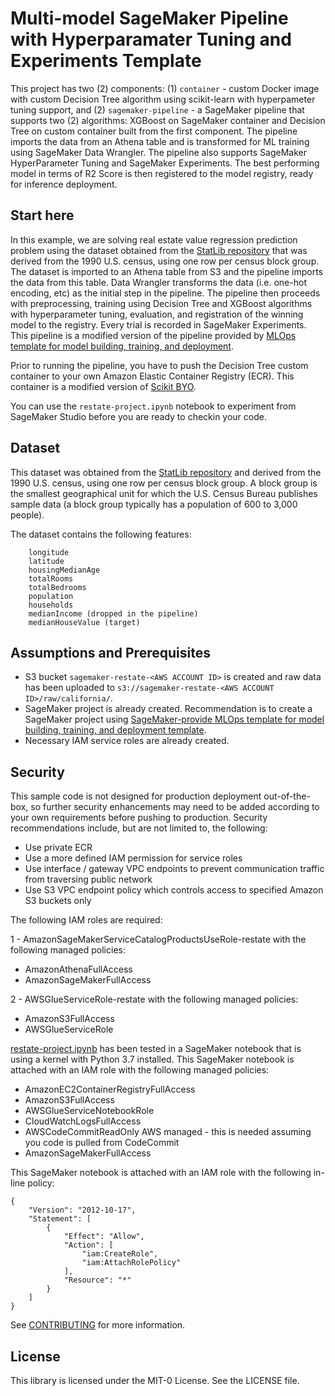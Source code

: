 # Multi-model SageMaker Pipeline with Hyperparamater Tuning and Experiments Template

This project has two (2) components: (1) `container` - custom Docker image with custom Decision Tree  algorithm using scikit-learn with hyperpameter tuning support, and (2) `sagemaker-pipeline` - a SageMaker pipeline that supports two (2) algorithms: XGBoost on SageMaker container and Decision Tree on custom container built from the first component. The pipeline imports the data from an Athena table and is transformed for ML training using SageMaker Data Wrangler. The pipeline also supports SageMaker HyperParameter Tuning and SageMaker Experiments. The best performing model in terms of R2 Score is then registered to the model registry, ready for inference deployment.

## Start here

In this example, we are solving real estate value regression prediction problem using the
dataset obtained from the [StatLib repository](http://lib.stat.cmu.edu/datasets/) that was derived from the 1990 U.S. census, using one row per census block group. The dataset is imported to an Athena table from S3 and the pipeline imports the data from this table. Data Wrangler transforms the data (i.e. one-hot encoding, etc) as the initial step in the pipeline. The pipeline then proceeds with preprocessing, training using Decision Tree and XGBoost algorithms with hyperparameter tuning, evaluation, and registration of the winning model to the registry. Every trial is recorded in SageMaker Experiments. This pipeline is a modified version of the pipeline provided by [MLOps template for model building, training, and deployment](https://docs.aws.amazon.com/sagemaker/latest/dg/sagemaker-projects-templates-sm.html#sagemaker-projects-templates-code-commit).

Prior to running the pipeline, you have to push the Decision Tree custom container to your own Amazon Elastic Container Registry (ECR). This container is a modified version of [Scikit BYO](https://github.com/aws/amazon-sagemaker-examples/tree/main/advanced_functionality/scikit_bring_your_own/container).

You can use the `restate-project.ipynb` notebook to experiment from SageMaker Studio before you are ready to checkin your code.

## Dataset

This dataset was obtained from the [StatLib repository](http://lib.stat.cmu.edu/datasets/) and derived from the 1990 U.S. census, using one row per census block group. A block group is the smallest geographical unit for which the U.S. Census Bureau publishes sample data (a block group typically has a population of 600 to 3,000 people).

The dataset contains the following features:

```    
    longitude
    latitude
    housingMedianAge
    totalRooms
    totalBedrooms
    population
    households
    medianIncome (dropped in the pipeline)
    medianHouseValue (target)
```


## Assumptions and Prerequisites

- S3 bucket `sagemaker-restate-<AWS ACCOUNT ID>` is created and raw data has been uploaded to `s3://sagemaker-restate-<AWS ACCOUNT ID>/raw/california/`.
- SageMaker project is already created. Recommendation is to create a SageMaker project using [SageMaker-provide MLOps template for model building, training, and deployment template](https://docs.aws.amazon.com/sagemaker/latest/dg/sagemaker-projects-templates-sm.html#sagemaker-projects-templates-code-commit).
- Necessary IAM service roles are already created.

## Security

This sample code is not designed for production deployment out-of-the-box, so further security enhancements may need to be added according to your own requirements before pushing to production. Security recommendations include, but are not limited to, the following:
- Use private ECR
- Use a more defined IAM permission for service roles
- Use interface / gateway VPC endpoints to prevent communication traffic from traversing public network
- Use S3 VPC endpoint policy which controls access to specified Amazon S3 buckets only

The following IAM roles are required:

1 - AmazonSageMakerServiceCatalogProductsUseRole-restate with the following managed policies:
- AmazonAthenaFullAccess
- AmazonSageMakerFullAccess

2 - AWSGlueServiceRole-restate with the following managed policies:
- AmazonS3FullAccess
- AWSGlueServiceRole

[restate-project.ipynb](https://github.com/aws/amazon-sagemaker-samples/blob/main/sagemaker-pipeline-multi-model/restate-project.ipynb) has been tested in a SageMaker notebook that is using a kernel with Python 3.7 installed. This SageMaker notebook is attached with an IAM role with the following managed policies:
- AmazonEC2ContainerRegistryFullAccess
- AmazonS3FullAccess
- AWSGlueServiceNotebookRole
- CloudWatchLogsFullAccess
- AWSCodeCommitReadOnly	AWS managed	- this is needed assuming you code is pulled from CodeCommit
- AmazonSageMakerFullAccess

This SageMaker notebook is attached with an IAM role with the following in-line policy:
```
{
    "Version": "2012-10-17",
    "Statement": [
        {
            "Effect": "Allow",
            "Action": [
                "iam:CreateRole",
                "iam:AttachRolePolicy"
            ],
            "Resource": "*"
        }
    ]
}
```

See [CONTRIBUTING](CONTRIBUTING.md#security-issue-notifications) for more information.

## License

This library is licensed under the MIT-0 License. See the LICENSE file.
